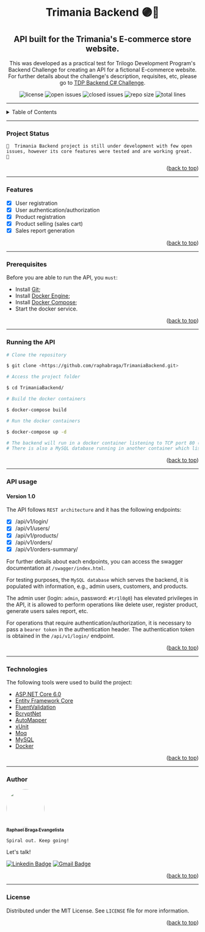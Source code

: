 <div id="top", align="center">

# Trimania Backend 🟣🛒

## API built for the Trimania's E-commerce store website.
This was developed as a practical test for Trilogo Development Program's Backend Challenge for creating an API for a fictional E-commerce website. For further details about the challenge's description, requisites, etc, please go to [TDP Backend C# Challenge](https://github.com/joaobatist4/trilogo-desafio-backend).

![license](https://img.shields.io/github/license/raphabraga/TrimaniaBackend?color=red)
![open issues](https://img.shields.io/github/issues/raphabraga/TrimaniaBackend?color=brightgreen)
![closed issues](https://img.shields.io/github/issues-closed/raphabraga/TrimaniaBackend)
![repo size](https://img.shields.io/github/repo-size/raphabraga/TrimaniaBackend)
![total lines](https://img.shields.io/tokei/lines/github/raphabraga/TrimaniaBackend?color=purple)

</div>

---

<!-- TABLE OF CONTENTS -->
<details>
  <summary>Table of Contents</summary>
  <ol>
    <li><a href="#project-status">Project Status</a></li>
    <li><a href="#features">Features</a></li>
    <li><a href="#prerequisites">Prerequisites</a></li>
    <li><a href="#running-the-api">Running the API</a></li>
    <li><a href="#api-usage">API usage</a></li>
    <li><a href="#technologies">Technologies</a></li>
    <li><a href="#author">Author</a></li>
    <li><a href="#license">License</a></li>
  </ol>
</details>

---

### Project Status

    🚧  Trimania Backend project is still under development with few open issues, however its core features were tested and are working great.  🚧

<p align="right">(<a href="#top">back to top</a>)</p>

---

### Features

- [x] User registration
- [x] User authentication/authorization
- [x] Product registration
- [x] Product selling (sales cart)
- [x] Sales report generation

<p align="right">(<a href="#top">back to top</a>)</p>

---

### Prerequisites

Before you are able to run the API, you `must`:
- Install [Git](https://git-scm.com);
- Install [Docker Engine](https://docs.docker.com/engine/install/);
- Install [Docker Compose](https://docs.docker.com/compose/install/);
- Start the docker service.

<p align="right">(<a href="#top">back to top</a>)</p>

---

### Running the API

```Bash
# Clone the repository

$ git clone <https://github.com/raphabraga/TrimaniaBackend.git>

# Access the project folder

$ cd TrimaniaBackend/

# Build the docker containers

$ docker-compose build

# Run the docker containers

$ docker-compose up -d

# The backend will run in a docker container listening to TCP port 80 (accessed at <http://localhost/api/v1>).
# There is also a MySQL database running in another container which listen to TCP port 3306.
```

<p align="right">(<a href="#top">back to top</a>)</p>

---

### API usage

#### Version 1.0

The API follows `REST architecture` and it has the following endpoints:

- [x] /api/v1/login/
- [x] /api/v1/users/
- [x] /api/v1/products/
- [x] /api/v1/orders/
- [x] /api/v1/orders-summary/

For further details about each endpoints, you can access the swagger documentation at `/swagger/index.html`.

For testing purposes, the `MySQL database` which serves the backend, it is populated with information, e.g., admin users, customers, and products.

The admin user (login: `admin`, password: `#tr1l0g0`) has elevated privileges in the API, it is allowed to perform operations like delete user, register product, generate users sales report, etc.

For operations that require authentication/authorization, it is necessary to pass a `bearer token` in the authentication header. The authentication token is obtained in the `/api/v1/login/` endpoint.

<p align="right">(<a href="#top">back to top</a>)</p>

---

### Technologies

The following tools were used to build the project:

- [ASP.NET Core 6.0](https://docs.microsoft.com/pt-br/aspnet/core/?view=aspnetcore-6.0)
- [Entity Framework Core](https://docs.microsoft.com/pt-br/ef/core/)
- [FluentValidation](https://fluentvalidation.net)
- [BcryptNet](https://github.com/BcryptNet/bcrypt.net)
- [AutoMapper](https://automapper.org)
- [xUnit](https://xunit.net)
- [Moq](https://github.com/Moq/moq4/wiki/Quickstart)
- [MySQL](https://dev.mysql.com/doc/)
- [Docker](https://docs.docker.com)

<p align="right">(<a href="#top">back to top</a>)</p>

---

### Author

<a href="https://www.linkedin.com/in/raphael-braga-ev/">
 <img style="border-radius: 50%;" src="https://avatars.githubusercontent.com/raphabraga" width="100px;" alt=""/>
 <br />
 <sub><b>Raphael Braga Evangelista</b></sub>
</a>

`Spiral out. Keep going!`

Let's talk!

[![Linkedin Badge](https://img.shields.io/badge/-Raphael-blue?style=flat-square&logo=Linkedin&logoColor=white&link=https://www.linkedin.com/in/raphael-braga-ev/)](https://www.linkedin.com/in/raphael-braga-ev/)
[![Gmail Badge](https://img.shields.io/badge/-raphaelbraga.br@gmail.com-c14438?style=flat-square&logo=Gmail&logoColor=white&link=mailto:raphaelbraga.br@gmail.com)](mailto:raphaelbraga.br@gmail.com)

<p align="right">(<a href="#top">back to top</a>)</p>

---

### License

Distributed under the MIT License. See `LICENSE` file for more information.

<p align="right">(<a href="#top">back to top</a>)</p>
